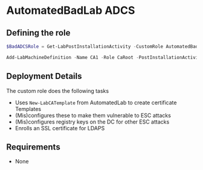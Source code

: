 # AutomatedBadLab ADCS
## Defining the role
``` PowerShell
$BadADCSRole = Get-LabPostInstallationActivity -CustomRole AutomatedBadLabADCS

Add-LabMachineDefinition -Name CA1 -Role CaRoot -PostInstallationActivity $BadADCSRole
```

## Deployment Details
The custom role does the following tasks
- Uses `New-LabCATemplate` from AutomatedLab to create certificate Templates
- (Mis)configures these to make them vulnerable to ESC attacks
- (Mis)configures registry keys on the DC for other ESC attacks
- Enrolls an SSL certificate for LDAPS

## Requirements
- None
